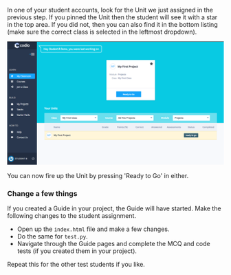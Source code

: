 In one of your student accounts, look for the Unit we just assigned in the previous step. If you pinned the Unit then the student will see it with a star in the top area. If you did not, then you can also find it in the bottom listing (make sure the correct class is selected in the leftmost dropdown).

![](.guides/img/student-ready.png)

You can now fire up the Unit by pressing 'Ready to Go' in either.

### Change a few things
If you created a Guide in your project, the Guide will have started. Make the following changes to the student assignment.

- Open up the `index.html` file and make a few changes.
- Do the same for `test.py`.
- Navigate through the Guide pages and complete the MCQ and code tests (if you created them in your project).

Repeat this for the other test students if you like. 
